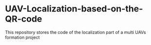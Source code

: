 # UAV-Localization-based-on-the-QR-code
This repository stores the code of the localization part of a multi UAVs formation project
